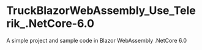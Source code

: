 # TruckBlazorWebAssembly_Use_Telerik_.NetCore-6.0
A simple project and sample code in Blazor WebAssembly .NetCore 6.0
